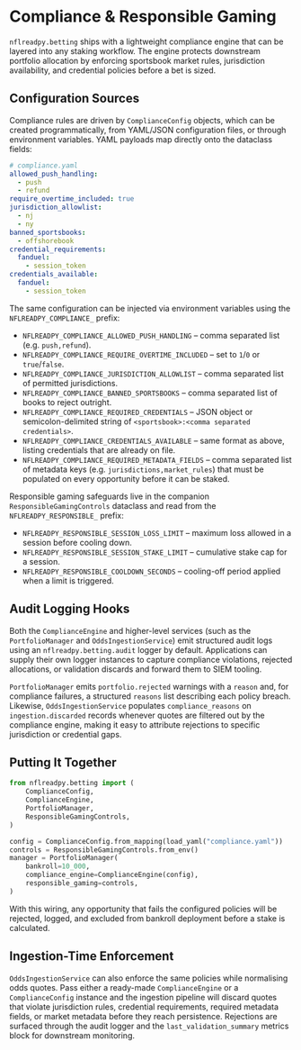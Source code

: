 # Compliance & Responsible Gaming

`nflreadpy.betting` ships with a lightweight compliance engine that can be
layered into any staking workflow.  The engine protects downstream portfolio
allocation by enforcing sportsbook market rules, jurisdiction availability, and
credential policies before a bet is sized.

## Configuration Sources

Compliance rules are driven by `ComplianceConfig` objects, which can be created
programmatically, from YAML/JSON configuration files, or through environment
variables.  YAML payloads map directly onto the dataclass fields:

```yaml
# compliance.yaml
allowed_push_handling:
  - push
  - refund
require_overtime_included: true
jurisdiction_allowlist:
  - nj
  - ny
banned_sportsbooks:
  - offshorebook
credential_requirements:
  fanduel:
    - session_token
credentials_available:
  fanduel:
    - session_token
```

The same configuration can be injected via environment variables using the
`NFLREADPY_COMPLIANCE_` prefix:

- `NFLREADPY_COMPLIANCE_ALLOWED_PUSH_HANDLING` – comma separated list
  (e.g. `push,refund`).
- `NFLREADPY_COMPLIANCE_REQUIRE_OVERTIME_INCLUDED` – set to `1`/`0` or
  `true`/`false`.
- `NFLREADPY_COMPLIANCE_JURISDICTION_ALLOWLIST` – comma separated list of
  permitted jurisdictions.
- `NFLREADPY_COMPLIANCE_BANNED_SPORTSBOOKS` – comma separated list of books to
  reject outright.
- `NFLREADPY_COMPLIANCE_REQUIRED_CREDENTIALS` – JSON object or
  semicolon-delimited string of `<sportsbook>:<comma separated credentials>`.
- `NFLREADPY_COMPLIANCE_CREDENTIALS_AVAILABLE` – same format as above, listing
  credentials that are already on file.
- `NFLREADPY_COMPLIANCE_REQUIRED_METADATA_FIELDS` – comma separated list of
  metadata keys (e.g. `jurisdictions,market_rules`) that must be populated on
  every opportunity before it can be staked.

Responsible gaming safeguards live in the companion
`ResponsibleGamingControls` dataclass and read from the
`NFLREADPY_RESPONSIBLE_` prefix:

- `NFLREADPY_RESPONSIBLE_SESSION_LOSS_LIMIT` – maximum loss allowed in a session
  before cooling down.
- `NFLREADPY_RESPONSIBLE_SESSION_STAKE_LIMIT` – cumulative stake cap for a
  session.
- `NFLREADPY_RESPONSIBLE_COOLDOWN_SECONDS` – cooling-off period applied when a
  limit is triggered.

## Audit Logging Hooks

Both the `ComplianceEngine` and higher-level services (such as the
`PortfolioManager` and `OddsIngestionService`) emit structured audit logs using
an `nflreadpy.betting.audit` logger by default.  Applications can supply their
own logger instances to capture compliance violations, rejected allocations, or
validation discards and forward them to SIEM tooling.

`PortfolioManager` emits `portfolio.rejected` warnings with a `reason` and, for
compliance failures, a structured `reasons` list describing each policy breach.
Likewise, `OddsIngestionService` populates `compliance_reasons` on
`ingestion.discarded` records whenever quotes are filtered out by the compliance
engine, making it easy to attribute rejections to specific jurisdiction or
credential gaps.

## Putting It Together

```python
from nflreadpy.betting import (
    ComplianceConfig,
    ComplianceEngine,
    PortfolioManager,
    ResponsibleGamingControls,
)

config = ComplianceConfig.from_mapping(load_yaml("compliance.yaml"))
controls = ResponsibleGamingControls.from_env()
manager = PortfolioManager(
    bankroll=10_000,
    compliance_engine=ComplianceEngine(config),
    responsible_gaming=controls,
)
```

With this wiring, any opportunity that fails the configured policies will be
rejected, logged, and excluded from bankroll deployment before a stake is
calculated.

## Ingestion-Time Enforcement

`OddsIngestionService` can also enforce the same policies while normalising
odds quotes.  Pass either a ready-made `ComplianceEngine` or a
`ComplianceConfig` instance and the ingestion pipeline will discard quotes that
violate jurisdiction rules, credential requirements, required metadata fields,
or market metadata before they reach persistence.  Rejections are surfaced
through the audit logger and the `last_validation_summary` metrics block for
downstream monitoring.
